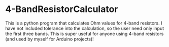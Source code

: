 # 4-BandResistorCalculator
This is a python program that calculates Ohm values for 4-band resistors. I have not included tolerance into the calculation, so the user need only input the first three bands. This is super useful for anyone using 4-band resistors (and used by myself for Arduino projects)!
